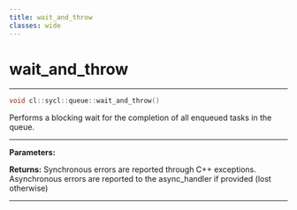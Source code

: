 ```yaml
---
title: wait_and_throw
classes: wide
---
```

# wait_and_throw

---

```cpp
void cl::sycl::queue::wait_and_throw()
```


Performs a blocking wait for the completion of all enqueued tasks in the queue. 


---
**Parameters:**

**Returns:** Synchronous errors are reported through C++ exceptions. Asynchronous errors are reported to the async_handler if provided (lost otherwise) 

---
